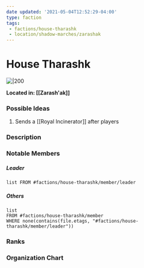 ```yaml
---
date updated: '2021-05-04T12:52:29-04:00'
type: faction
tags: 
 - factions/house-tharashk
 - location/shadow-marches/zarashak
---
```




# House Tharashk

![|200](https://static.wikia.nocookie.net/eberron/images/9/96/Tharashk.jpg/revision/latest/scale-to-width-down/400?cb=20080827035229)

**Located in: [[Zarash'ak]]**

### Possible Ideas
1. Sends a [[Royal Incinerator]] after players

### Description



### Notable Members

##### Leader

```dataview
list FROM #factions/house-tharashk/member/leader
```

##### Others

```dataview
list 
FROM #factions/house-tharashk/member 
WHERE none(contains(file.etags, "#factions/house-tharashk/member/leader"))
```

### Ranks

### Organization Chart
